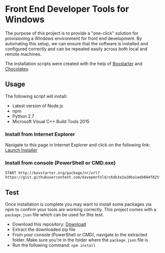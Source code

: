 # Front End Developer Tools for Windows

The purpose of this project is to provide a "one-click" solution for provisioning a Windows environment for front end development. By automating this setup, we can ensure that the software is installed and configured correctly and can be repeated easily across both local and remote machines.

The installation scripts were created with the help of [Boxstarter][2] and [Chocolatey][3].

## Usage

The following script will install:

- Latest version of Node.js
- npm
- Python 2.7
- Microsoft Visual C++ Build Tools 2015

### Install from Internet Explorer

Navigate to this page in Internet Explorer and click on the following link: [Launch Installer][1]


### Install from console (PowerShell or CMD.exe)

```
START http://boxstarter.org/package/nr/url?https://gist.githubusercontent.com/davepenfold/c6db3a3a106a1aeb884f825f918c7572/raw/efa0a9de2dcc753e9c4e79159ac73db8cc062f73/gistfile1.txt
```

## Test

Once installation is complete you may want to install some packages via npm to confirm your tools are working correctly. This project comes with a `package.json` file which can be used for this test.

- Download this repository: [Download][4]
- Extract the downloaded zip file
- From your console (PowerShell or CMD), navigate to the extracted folder. Make sure you're in the folder where the `package.json` file is
- Run the following command: `npm install`


[1]: http://boxstarter.org/package/nr/url?https://gist.githubusercontent.com/davepenfold/c6db3a3a106a1aeb884f825f918c7572/raw/efa0a9de2dcc753e9c4e79159ac73db8cc062f73/gistfile1.txt
[2]: http://boxstarter.org
[3]: https://chocolatey.org
[4]: https://github.com/davepenfold/devtools-windows/archive/master.zip
